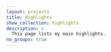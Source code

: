 ```yaml
---
layout: projects
title: Highlights
show_collection: highlights
description: >
  This page lists my main highlights.
no_groups: true
---
```

